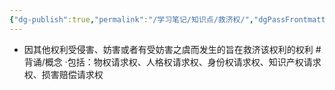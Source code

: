 ```yaml
---
{"dg-publish":true,"permalink":"/学习笔记/知识点/救济权/","dgPassFrontmatter":true}
---
```


- 因其他权利受侵害、妨害或者有受妨害之虞而发生的旨在救济该权利的权利 #背诵/概念 
·包括：物权请求权、人格权请求权、身份权请求权、知识产权请求权、损害赔偿请求权

